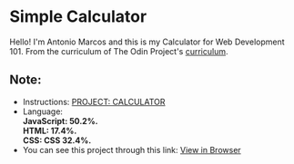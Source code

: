 # Simple Calculator

Hello! I'm Antonio Marcos and this is my Calculator for Web Development 101. From the curriculum of The Odin Project's 
[curriculum](https://www.theodinproject.com/courses/web-development-101#javascript-basics).

## Note:

- Instructions: [PROJECT: CALCULATOR](https://www.theodinproject.com/courses/web-development-101/lessons/calculator)
- Language:  
**JavaScript: 50.2%.  
HTML: 17.4%.  
CSS: CSS 32.4%.**
- You can see this project through this link: [View in Browser](https://amarcoscastelo.github.io/simple_calculator/)

